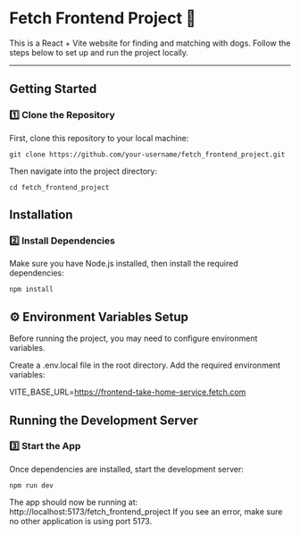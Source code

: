 # Fetch Frontend Project 🐶

This is a React + Vite website for finding and matching with dogs. Follow the steps below to set up and run the project locally.

---

## Getting Started

### 1️⃣ **Clone the Repository**
First, clone this repository to your local machine:

```console
git clone https://github.com/your-username/fetch_frontend_project.git
```
Then navigate into the project directory:

```console
cd fetch_frontend_project
```
## Installation

### 2️⃣ **Install Dependencies**

Make sure you have Node.js installed, then install the required dependencies:

```console
npm install
```
## ⚙️ Environment Variables Setup
Before running the project, you may need to configure environment variables.

Create a .env.local file in the root directory.
Add the required environment variables:

VITE_BASE_URL=https://frontend-take-home-service.fetch.com

## Running the Development Server
### 3️⃣ **Start the App**
Once dependencies are installed, start the development server:

```console
npm run dev
```
The app should now be running at:
http://localhost:5173/fetch_frontend_project
If you see an error, make sure no other application is using port 5173.

